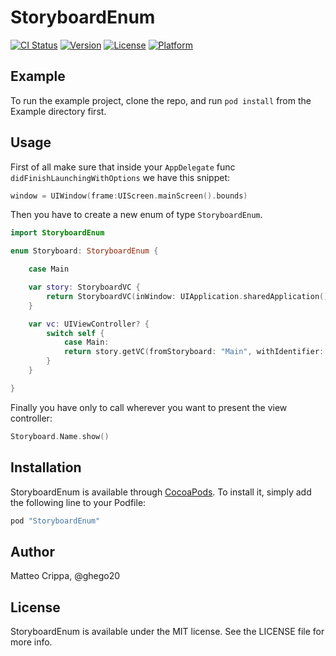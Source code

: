 # StoryboardEnum

[![CI Status](http://img.shields.io/travis/matteocrippa/StoryboardEnum.svg?style=flat)](https://travis-ci.org/matteocrippa/StoryboardEnum)
[![Version](https://img.shields.io/cocoapods/v/StoryboardEnum.svg?style=flat)](http://cocoapods.org/pods/StoryboardEnum)
[![License](https://img.shields.io/cocoapods/l/StoryboardEnum.svg?style=flat)](http://cocoapods.org/pods/StoryboardEnum)
[![Platform](https://img.shields.io/cocoapods/p/StoryboardEnum.svg?style=flat)](http://cocoapods.org/pods/StoryboardEnum)

## Example

To run the example project, clone the repo, and run `pod install` from the Example directory first.

## Usage

First of all make sure that inside your `AppDelegate` func `didFinishLaunchingWithOptions` we have this snippet:

```swift
window = UIWindow(frame:UIScreen.mainScreen().bounds)
```

Then you have to create a new enum of type `StoryboardEnum`.

```swift
import StoryboardEnum

enum Storyboard: StoryboardEnum {

    case Main

    var story: StoryboardVC {
        return StoryboardVC(inWindow: UIApplication.sharedApplication().windows.first!)
    }

    var vc: UIViewController? {
        switch self {
            case Main:
            return story.getVC(fromStoryboard: "Main", withIdentifier: "Main")
        }
    }

}
```

Finally you have only to call wherever you want to present the view controller:

```swift
Storyboard.Name.show()
```

## Installation

StoryboardEnum is available through [CocoaPods](http://cocoapods.org). To install
it, simply add the following line to your Podfile:

```ruby
pod "StoryboardEnum"
```

## Author

Matteo Crippa, @ghego20

## License

StoryboardEnum is available under the MIT license. See the LICENSE file for more info.
